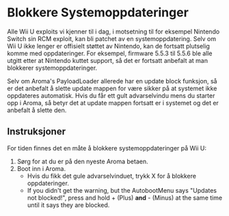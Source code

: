 # Blokkere Systemoppdateringer

Alle Wii U exploits vi kjenner til i dag, i motsetning til for eksempel Nintendo Switch sin RCM exploit, kan bli patchet av en systemoppdatering. Selv om Wii U ikke lenger er offisielt støttet av Nintendo, kan de fortsatt plutselig komme med oppdateringer. For eksempel, firmware 5.5.3 til 5.5.6 ble alle utgitt etter at Nintendo kuttet support, så det er fortsatt anbefalt at man blokkerer systemoppdateringer.

Selv om Aroma's PayloadLoader allerede har en update block funksjon, så er det anbefalt å slette update mappen for være sikker på at systemet ikke oppdateres automatisk.
Hvis du får ett gult advarselvindu mens du starter opp i Aroma, så betyr det at update mappen fortsatt er i systemet og det er anbefalt å slette den.

## Instruksjoner

For tiden finnes det en måte å blokkere systemoppdateringer på Wii U:

1. Sørg for at du er på den nyeste Aroma betaen.
2. Boot inn i Aroma.
    - Hvis du fikk det gule advarselvinduet, trykk X for å blokkere oppdateringer.
    - If you didn't get the warning, but the AutobootMenu says "Updates not blocked!", press and hold + (Plus) **and** - (Minus) at the same time until it says they are blocked.
